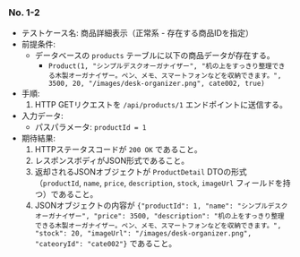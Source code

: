 ### No. 1-2

- テストケース名: 商品詳細表示（正常系 - 存在する商品IDを指定）
- 前提条件:
  - データベースの `products` テーブルに以下の商品データが存在する。
    - `Product(1, "シンプルデスクオーガナイザー", "机の上をすっきり整理できる木製オーガナイザー。ペン、メモ、スマートフォンなどを収納できます。", 3500, 20, "/images/desk-organizer.png", cate002, true)`
- 手順:
  1. HTTP GETリクエストを `/api/products/1` エンドポイントに送信する。
- 入力データ:
  - パスパラメータ: `productId = 1`
- 期待結果:
  1. HTTPステータスコードが `200 OK` であること。
  2. レスポンスボディがJSON形式であること。
  3. 返却されるJSONオブジェクトが `ProductDetail` DTOの形式（`productId`, `name`, `price`, `description`, `stock`, `imageUrl` フィールドを持つ）であること。
  4. JSONオブジェクトの内容が `{"productId": 1, "name": "シンプルデスクオーガナイザー", "price": 3500, "description": "机の上をすっきり整理できる木製オーガナイザー。ペン、メモ、スマートフォンなどを収納できます。", "stock": 20, "imageUrl": "/images/desk-organizer.png", "cateoryId": "cate002"}` であること。